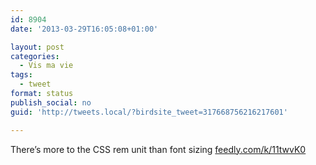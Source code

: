 ```yaml
---
id: 8904
date: '2013-03-29T16:05:08+01:00'

layout: post
categories:
  - Vis ma vie
tags:
  - tweet
format: status
publish_social: no
guid: 'http://tweets.local/?birdsite_tweet=317668756216217601'

---
```


There’s more to the CSS rem unit than font sizing [feedly.com/k/11twvK0](http://feedly.com/k/11twvK0)